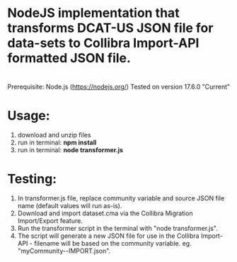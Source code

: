 # NodeJS implementation that transforms DCAT-US JSON file for data-sets to Collibra Import-API formatted JSON file.
#
Prerequisite: Node.js (https://nodejs.org/) Tested on version 17.6.0 "Current"
# Usage: 
1. download and unzip files
2. run in terminal: **npm install**
3. run in terminal: **node transformer.js**
#
# Testing:

1. In transformer.js file, replace community variable and source JSON file name (default values will run as-is).
2. Download and import dataset.cma via the Collibra Migration Import/Export feature.
3. Run the transformer script in the terminal with "node transformer.js".
4. The script will generate a new JSON file for use in the Collibra Import-API - filename will be based on the community variable. eg. "myCommunity--IMPORT.json".
